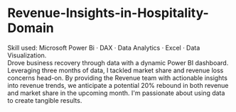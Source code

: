 # Revenue-Insights-in-Hospitality-Domain
Skill used: Microsoft Power Bi · DAX · Data Analytics · Excel · Data Visualization. <br>
Drove business recovery through data with a dynamic Power BI dashboard. Leveraging three months of data, I tackled market share and revenue loss concerns head-on. By providing the Revenue team with actionable insights into revenue trends, we anticipate a potential 20% rebound in both revenue and market share in the upcoming month. I'm passionate about using data to create tangible results. 
